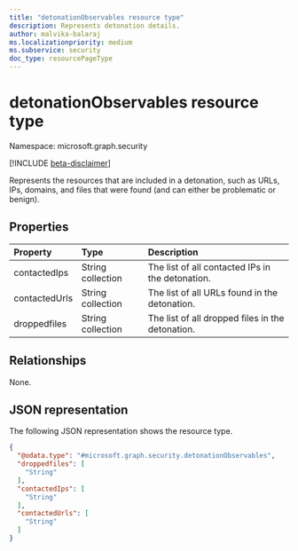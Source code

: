 ```yaml
---
title: "detonationObservables resource type"
description: Represents detonation details.
author: malvika-balaraj
ms.localizationpriority: medium
ms.subservice: security
doc_type: resourcePageType
---
```


# detonationObservables resource type

Namespace: microsoft.graph.security

[!INCLUDE [beta-disclaimer](../../includes/beta-disclaimer.md)]

Represents the resources that are included in a detonation, such as URLs, IPs, domains, and files that were found (and can either be problematic or benign). 

## Properties
|Property|Type|Description|
|:---|:---|:---|
|contactedIps|String collection|The list of all contacted IPs in the detonation.|
|contactedUrls|String collection|The list of all URLs found in the detonation.|
|droppedfiles|String collection|The list of all dropped files in the detonation.|

## Relationships
None.

## JSON representation
The following JSON representation shows the resource type.
<!-- {
  "blockType": "resource",
  "@odata.type": "microsoft.graph.security.detonationObservables"
}
-->
``` json
{
  "@odata.type": "#microsoft.graph.security.detonationObservables",
  "droppedfiles": [
    "String"
  ],
  "contactedIps": [
    "String"
  ],
  "contactedUrls": [
    "String"
  ]
}
```

